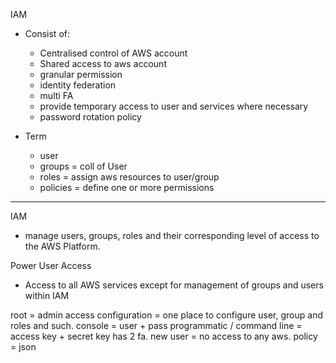 IAM
 - Consist of:
	- Centralised control of AWS account
	- Shared access to aws account
	- granular permission
	- identity federation
	- multi FA
	- provide temporary access to user and services where necessary
	- password rotation policy

 - Term 
 	- user
 	- groups = coll of User
 	- roles = assign aws resources to user/group
 	- policies = define one or more permissions

---
IAM 
 - manage users, groups, roles and their corresponding level of access to the AWS Platform.

Power User Access 
 - Access to all AWS services except for management of groups and users within IAM

root = admin access
configuration = one place to configure user, group and roles and such.
console = user + pass
programmatic / command line = access key + secret key
has 2 fa.
new user = no access to any aws.
policy = json
